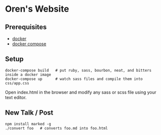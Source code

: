 # Oren's Website

## Prerequisites

* [docker](https://docs.docker.com/installation/mac)
* [docker compose](https://docs.docker.com/compose/install)

## Setup

    docker-compose build   # put ruby, sass, bourbon, neat, and bitters inside a docker image
    docker-compose up      # watch sass files and compile them into css/app.css

Open index.html in the browser and modify any sass or scss file using your text editor.

## New Talk / Post

    npm install marked -g
    ./convert foo   # converts foo.md into foo.html
